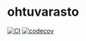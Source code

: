 # ohtuvarasto

[![CI](https://github.com/tontsa28/ohtuvarasto/actions/workflows/main.yml/badge.svg)](https://github.com/tontsa28/ohtuvarasto/actions)
[![codecov](https://codecov.io/github/tontsa28/ohtuvarasto/graph/badge.svg?token=G1PFK0VDIO)](https://codecov.io/github/tontsa28/ohtuvarasto)